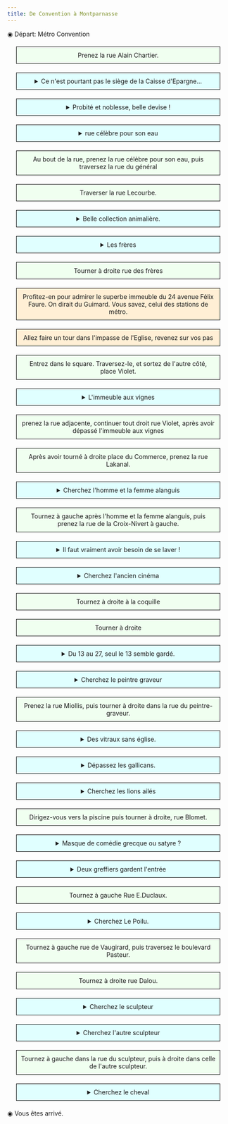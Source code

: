 ```yaml
---
title: De Convention à Montparnasse
---
```


<style>
.go {
 border: 1px solid black;
 padding: 10px;
 text-align: center;
 background-color: honeydew;
 margin: 20px;
}
.question {
 border: 1px solid black;
 padding: 10px;
 text-align: center;
 background-color: lightcyan;
 margin: 20px;
}
.interest {
 border: 1px solid black;
 padding: 10px;
 text-align: center;
 background-color: papayawhip;
 margin: 20px;
}
</style>

◉ Départ: Métro Convention

<div class="go">
Prenez la rue Alain Chartier.
</div>


<details class="question">
<summary>Ce n'est pourtant pas le siège de la Caisse d'Epargne...</summary>
Deux écureuils sculptés au 4è étage du 25 rue Alain Chartier.
</details>


<details class="question">
<summary>Probité et noblesse, belle devise !</summary>
Médaillon au 21 rue Alain Chartier.
</details>


<details class="question">
<summary>rue célèbre pour son eau</summary>
la rue de Javel.
</details>


<div class="go">
Au bout de la rue, prenez la rue célèbre pour son eau, puis traversez la rue du général
</div>


<div class="go">
Traverser la rue Lecourbe.
</div>


<details class="question">
<summary>Belle collection animalière.</summary>
Mur peint en trompe-l'oeil, à l'angle des rues de la Croix-Nivert et de Javel..
</details>


<details class="question">
<summary>Les frères</summary>
frères Morane.
</details>


<div class="go">
Tourner à droite rue des frères
</div>


<div class="interest">
Profitez-en pour admirer le superbe immeuble du 24 avenue Félix Faure. On dirait du Guimard. Vous savez, celui des stations de métro.
</div>


<div class="interest">
Allez faire un tour dans l'impasse de l'Eglise, revenez sur vos pas
</div>


<div class="go">
Entrez dans le square. Traversez-le, et sortez de l'autre côté, place Violet.
</div>


<details class="question">
<summary>L'immeuble aux vignes</summary>
L'immeuble aux grappes de raisin sculptées, au 3/5 place Violet.
</details>


<div class="go">
prenez la rue adjacente, continuer tout droit rue Violet, après avoir dépassé l'immeuble aux vignes
</div>


<div class="go">
Après avoir tourné à droite place du Commerce, prenez la rue Lakanal.
</div>


<details class="question">
<summary>Cherchez l'homme et la femme alanguis</summary>
Bas-reliefs aux 19 et 21 rue Lakanal.
</details>


<div class="go">
Tournez à gauche après l'homme et la femme alanguis, puis prenez la rue de la Croix-Nivert à gauche.
</div>


<details class="question">
<summary>Il faut vraiment avoir besoin de se laver !</summary>
Inscription "Bains-douches" sur un pan de mur étroi, à l'angle des rues Auguste Dorchain et de la Croix-Nivert..
</details>


<details class="question">
<summary>Cherchez l'ancien cinéma</summary>
Au rez-de-chaussée de l'immeuble rue de la Croix-Nivert, un peu plus loin..
</details>




<div class="go">
Tournez à droite à la coquille
</div>


<div class="go">
Tourner à droite
</div>


<details class="question">
<summary>Du 13 au 27, seul le 13 semble gardé.</summary>
Panneau indiquant 15/17, 19/27, gardien au n°13.
</details>


<details class="question">
<summary>Cherchez le peintre graveur</summary>
François Bonvin.
</details>


<div class="go">
Prenez la rue Miollis, puis tourner à droite dans la rue du peintre-graveur.
</div>


<details class="question">
<summary>Des vitraux sans église.</summary>
Inscription gravée au 9 rue François Bonvin..
</details>


<details class="question">
<summary>Dépassez les gallicans.</summary>
Eglise catholique gallicane au 27 rue François Bonvin..
</details>



<details class="question">
<summary>Cherchez les lions ailés</summary>
Deux lions ailés au 1er étage du 60 rue Lecourbe..
</details>


<div class="go">
Dirigez-vous vers la piscine puis tourner à droite, rue Blomet.
</div>


<details class="question">
<summary>Masque de comédie grecque ou satyre ?</summary>
Tête sculptée 6 rue Blomet..
</details>


<details class="question">
<summary>Deux greffiers gardent l'entrée</summary>
Deux chats...dans des niches, de chaque côté du 12 rue Blomet..
</details>


<div class="go">
Tournez à gauche Rue E.Duclaux.
</div>


<details class="question">
<summary>Cherchez Le Poilu.</summary>
Boutique de souvenirs militaires "Le poilu", au 18 rue E. Duclaux..
</details>


<div class="go">
Tournez à gauche rue de Vaugirard, puis traversez le boulevard Pasteur.
</div>


<div class="go">
Tournez à droite rue Dalou.
</div>


<details class="question">
<summary>Cherchez le sculpteur</summary>
Falguière.
</details>


<details class="question">
<summary>Cherchez l'autre sculpteur</summary>
Bourdelle.
</details>


<div class="go">
Tournez à gauche dans la rue du sculpteur, puis à droite dans celle de l'autre sculpteur.
</div>


<details class="question">
<summary>Cherchez le cheval</summary>
Cheval sculpté par...Bourdelle, dans la cour du musée ...Bourdelle, rue...Bourdelle !.
</details>

◉ Vous êtes arrivé.